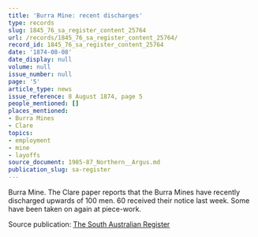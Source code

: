 ```yaml
---
title: 'Burra Mine: recent discharges'
type: records
slug: 1845_76_sa_register_content_25764
url: /records/1845_76_sa_register_content_25764/
record_id: 1845_76_sa_register_content_25764
date: '1874-08-08'
date_display: null
volume: null
issue_number: null
page: '5'
article_type: news
issue_reference: 8 August 1874, page 5
people_mentioned: []
places_mentioned:
- Burra Mines
- Clare
topics:
- employment
- mine
- layoffs
source_document: 1985-87_Northern__Argus.md
publication_slug: sa-register
---
```


Burra Mine.  The Clare paper reports that the Burra Mines have recently discharged upwards of 100 men.  60 received their notice last week.  Some have been taken on again at piece-work.

Source publication: [The South Australian Register](/publications/sa-register/)
